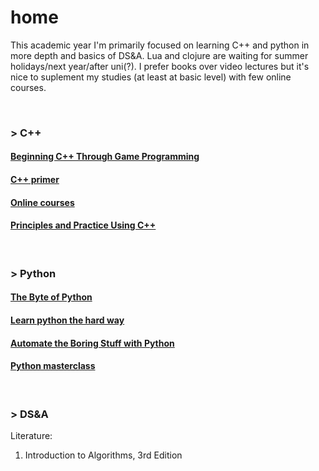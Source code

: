 # home
This academic year I'm primarily focused on learning C++ and python in more depth and basics of DS&A. Lua and clojure are waiting for summer holidays/next year/after uni(?). I prefer books over video lectures but it's nice to suplement my studies (at least at basic level) with few online courses.

<br>

### > C++

#### [Beginning C++ Through Game Programming](C++/beginnigC++TGP#beginning-c-through-game-programming)

#### [C++ primer](C++/c++primer#c-primer-5-c1114)

#### [Online courses](C++/online-courses#edx-microsoft-dev210x---introduction-to-c)

#### [Principles and Practice Using C++](C++/principles-and-practice-using-c++#programming----principles-and-practice-using-c)

<br>

### > Python

#### [The Byte of Python](python/byteofpython#a-byte-of-python)

#### [Learn python the hard way](python/lpthw#learn-python-the-hard-way)

#### [Automate the Boring Stuff with Python](python/pythonautomating#automate-the-boring-stuff-with-python)

#### [Python masterclass](python/pythonmasterclass#python-masterclass)

<br>

### > DS&A
Literature:
1. Introduction to Algorithms, 3rd Edition


<br>

<!-- 
### > clojure
Literature:

1. [Clojure for the Brave and True](https://www.braveclojure.com/clojure-for-the-brave-and-true/).
2. Clojure in Action, Amit Rathore, 2011.
3. Practical Clojure, L. VanderHart, S. Sierra, 2010.

Other:

> [Clojure-Resources](https://github.com/matthiasn/Clojure-Resources)
> http://clojure-doc.org/

<br>

### > Lua
Literature: 
-->